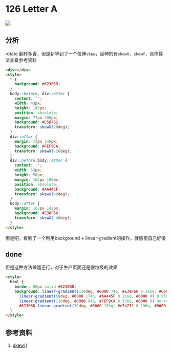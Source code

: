 # 126 Letter A

![](https://raw.githubusercontent.com/sari3l/css_battle/main/media/16770716386197/16770716511984.jpg)

## 分析

rotate 翻转多香，但是新学到了一个拉伸`skew`，延伸的有`skewX`、`skewY`，具体算法查看参考资料

```html
<div></div>
<style>
  * {
    background: #62306D;
  }
  body::before, div::after {
    content: ''; 
    width: 43px;
    height: 140px;
    position: absolute;
    margin: 72px 200px;
    background: #C5B732;
    transform: skewX(20deg);
  }
  div::after {
    margin: 72px 140px;
    background: #FEF9CA;
    transform: skewX(-20deg);
  }
  div::before,body::after {
    content: ''; 
    width: 52px;
    height: 50px;
    margin: 162px 190px;
    position: absolute;
    background: #AA445F;
    transform: skewX(40deg);
  }
  body::after {
    margin: 162px 142px;
    background: #E38F66;
    transform: skewX(-40deg);
  }
</style>
```

但是吧，看到了一个利用background + linear-gradient的操作，就感觉自己好傻

## done

但是这种方法做题还行，对于生产页面还是很垃圾的效果

```html
<style>
  html {
    border: 80px solid #62306D;
    background: linear-gradient(130deg, #0000 74q, #E38F66 0 116q, #0000 0) 0 95q no-repeat,
      linear-gradient(50deg, #0000 174q, #AA445F 0 216q, #0000 0) 0 95q no-repeat,
      linear-gradient(110deg, #0000 94q, #FEF9CA 0 136q, #0000 0) no-repeat,
      #62306D linear-gradient(70deg, #0000 153q, #c5b732 0 196q, #0000 0) no-repeat
  }
</style>
```


## 参考资料

1. [skew()](https://developer.mozilla.org/en-US/docs/Web/CSS/transform-function/skew)
